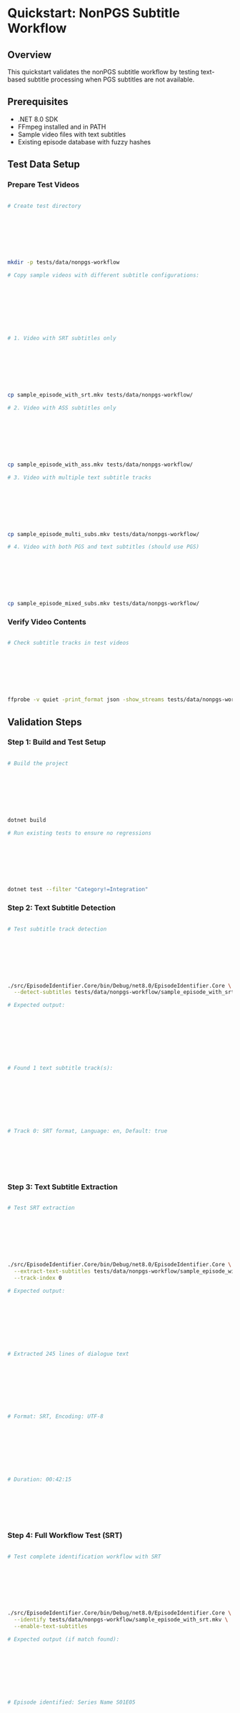 # Quickstart: NonPGS Subtitle Workflow


## Overview


This quickstart validates the nonPGS subtitle workflow by testing text-based subtitle processing when PGS subtitles are not available.

## Prerequisites


- .NET 8.0 SDK
- FFmpeg installed and in PATH
- Sample video files with text subtitles
- Existing episode database with fuzzy hashes

## Test Data Setup


### Prepare Test Videos


```bash

# Create test directory








mkdir -p tests/data/nonpgs-workflow

# Copy sample videos with different subtitle configurations:









# 1. Video with SRT subtitles only








cp sample_episode_with_srt.mkv tests/data/nonpgs-workflow/

# 2. Video with ASS subtitles only








cp sample_episode_with_ass.mkv tests/data/nonpgs-workflow/

# 3. Video with multiple text subtitle tracks








cp sample_episode_multi_subs.mkv tests/data/nonpgs-workflow/

# 4. Video with both PGS and text subtitles (should use PGS)








cp sample_episode_mixed_subs.mkv tests/data/nonpgs-workflow/
```


### Verify Video Contents


```bash

# Check subtitle tracks in test videos








ffprobe -v quiet -print_format json -show_streams tests/data/nonpgs-workflow/sample_episode_with_srt.mkv | jq '.streams[] | select(.codec_type=="subtitle")'
```


## Validation Steps


### Step 1: Build and Test Setup


```bash

# Build the project








dotnet build

# Run existing tests to ensure no regressions








dotnet test --filter "Category!=Integration"
```


### Step 2: Text Subtitle Detection


```bash

# Test subtitle track detection








./src/EpisodeIdentifier.Core/bin/Debug/net8.0/EpisodeIdentifier.Core \
  --detect-subtitles tests/data/nonpgs-workflow/sample_episode_with_srt.mkv

# Expected output:









# Found 1 text subtitle track(s):









# Track 0: SRT format, Language: en, Default: true








```


### Step 3: Text Subtitle Extraction


```bash

# Test SRT extraction








./src/EpisodeIdentifier.Core/bin/Debug/net8.0/EpisodeIdentifier.Core \
  --extract-text-subtitles tests/data/nonpgs-workflow/sample_episode_with_srt.mkv \
  --track-index 0

# Expected output:









# Extracted 245 lines of dialogue text









# Format: SRT, Encoding: UTF-8









# Duration: 00:42:15








```


### Step 4: Full Workflow Test (SRT)


```bash

# Test complete identification workflow with SRT








./src/EpisodeIdentifier.Core/bin/Debug/net8.0/EpisodeIdentifier.Core \
  --identify tests/data/nonpgs-workflow/sample_episode_with_srt.mkv \
  --enable-text-subtitles

# Expected output (if match found):









# Episode identified: Series Name S01E05









# Source: Text subtitles (SRT format)









# Confidence: 85.2%









# Processing time: 4.3 seconds








```


### Step 5: Full Workflow Test (ASS)


```bash

# Test complete identification workflow with ASS








./src/EpisodeIdentifier.Core/bin/Debug/net8.0/EpisodeIdentifier.Core \
  --identify tests/data/nonpgs-workflow/sample_episode_with_ass.mkv \
  --enable-text-subtitles

# Expected output (if match found):









# Episode identified: Anime Series S01E12









# Source: Text subtitles (ASS format)









# Confidence: 92.1%









# Processing time: 3.8 seconds








```


### Step 6: Multi-Track Processing


```bash

# Test sequential track processing








./src/EpisodeIdentifier.Core/bin/Debug/net8.0/EpisodeIdentifier.Core \
  --identify tests/data/nonpgs-workflow/sample_episode_multi_subs.mkv \
  --enable-text-subtitles \
  --verbose

# Expected output:









# Processing track 0 (SRT, en): No match









# Processing track 1 (ASS, ja): No match









# Processing track 2 (SRT, es): Match found!









# Episode identified: Drama Series S02E03









# Source: Text subtitles (SRT format, track 2)








```


### Step 7: PGS Priority Test


```bash

# Verify PGS subtitles still take priority








./src/EpisodeIdentifier.Core/bin/Debug/net8.0/EpisodeIdentifier.Core \
  --identify tests/data/nonpgs-workflow/sample_episode_mixed_subs.mkv \
  --enable-text-subtitles

# Expected output:









# Episode identified: Mixed Series S01E08









# Source: PGS subtitles (primary method)









# Confidence: 88.7%









# Note: Text subtitles available but not processed








```


### Step 8: No Match Scenario


```bash

# Test when no matches are found








./src/EpisodeIdentifier.Core/bin/Debug/net8.0/EpisodeIdentifier.Core \
  --identify tests/data/nonpgs-workflow/unknown_episode.mkv \
  --enable-text-subtitles

# Expected output:









# No episode match found









# Processed 2 text subtitle tracks









# Formats attempted: SRT, VTT









# Total processing time: 6.1 seconds








```


## Success Criteria


### Functional Validation


- ✅ Text subtitle tracks are correctly detected
- ✅ SRT, ASS, and VTT formats are successfully parsed
- ✅ Extracted text is clean (no timestamps, minimal formatting)
- ✅ Sequential track processing stops on first match
- ✅ PGS subtitles maintain priority when available
- ✅ Clear indication of subtitle source in results

### Performance Validation


- ✅ Text subtitle extraction completes within 10 seconds per track
- ✅ No memory leaks during large subtitle file processing
- ✅ Graceful handling of encoding issues and corrupted data

### Integration Validation


- ✅ Existing PGS workflow remains unchanged
- ✅ Database fuzzy hash matching works with text content
- ✅ All existing tests continue to pass
- ✅ CLI interface maintains backward compatibility

## Troubleshooting


### Common Issues


1. **FFmpeg not found**: Ensure FFmpeg is installed and in system PATH
2. **No subtitle tracks detected**: Verify video contains text subtitles with `ffprobe`
3. **Encoding errors**: Check subtitle file encoding, may need manual encoding specification
4. **Performance issues**: Large subtitle files may require chunked processing

### Debug Commands


```bash

# Verbose logging








export EPISODEIDENTIFIER_LOG_LEVEL=Debug

# Test specific format handler








./src/EpisodeIdentifier.Core/bin/Debug/net8.0/EpisodeIdentifier.Core \
  --test-format-handler SRT subtitle_file.srt

# Validate subtitle content








./src/EpisodeIdentifier.Core/bin/Debug/net8.0/EpisodeIdentifier.Core \
  --validate-subtitle-content extracted_text.txt
```

